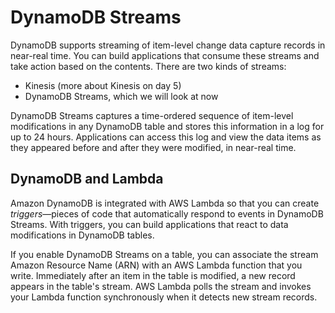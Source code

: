 # DynamoDB Streams

DynamoDB supports streaming of item-level change data capture records in near-real time. You can build applications that consume these streams and take action based on the contents. There are two kinds of streams:

* Kinesis (more about Kinesis on day 5)
* DynamoDB Streams, which we will look at now

DynamoDB Streams captures a time-ordered sequence of item-level modifications in any DynamoDB table and stores this information in a log for up to 24 hours. Applications can access this log and view the data items as they appeared before and after they were modified, in near-real time.

## DynamoDB and Lambda

Amazon DynamoDB is integrated with AWS Lambda so that you can create _triggers_—pieces of code that automatically respond to events in DynamoDB Streams. With triggers, you can build applications that react to data modifications in DynamoDB tables.

If you enable DynamoDB Streams on a table, you can associate the stream Amazon Resource Name (ARN) with an AWS Lambda function that you write. Immediately after an item in the table is modified, a new record appears in the table's stream. AWS Lambda polls the stream and invokes your Lambda function synchronously when it detects new stream records.
